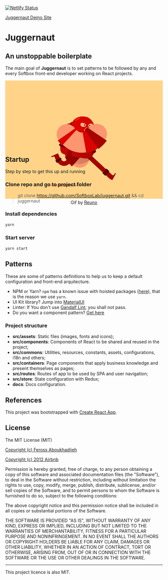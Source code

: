 [![Netlify Status](https://api.netlify.com/api/v1/badges/7cdc05a8-9023-4af3-8f04-4b8b63ec51f3/deploy-status)](https://app.netlify.com/sites/juggernaut/deploys)

[Juggernaut Demo Site](https://github.com/SoftboxLab/juggernaut-demo "Juggernaut Demo Site")

# Juggernaut

## An unstoppable boilerplate

The main goal of **Juggernaut** is to set patterns to be followed by any and every Softbox front-end developer working on React projects.

<p align="center" style="margin: 0 auto 40px; height: 200px">
	<img src="src/assets/images/juggernaut.gif" />
  <br />
  Gif by <a href="https://dribbble.com/Reuno" target="_blank">Reuno</a>
</p>

## Startup

Step by step to get this up and running

### Clone repo and go to project folder

> git clone https://github.com/SoftboxLab/juggernaut.git && cd juggernaut

### Install dependencies

```bash
yarn
```

### Start server

```bash
yarn start
```

## Patterns

These are some of patterns definitions to help us to keep a default configuration and front-end arquitecture.

- NPM or Yarn? `npm` has a known issue with hoisted packages ([here](https://npm.community/t/packages-with-peerdependencies-are-incorrectly-hoisted/4794)), that is the reason we use `yarn`.
- UI Kit library? Jump into [MaterialUI](https://material-ui.com)
- Linter: If You don't use [Gandalf Lint](https://github.com/SoftboxLab/gandalf-lint), you shall not pass.
- Do you want a component pattern? [Get here](src/containers/Home/index.jsx)

### Project structure

- **src/assets**: Static files (images, fonts and icons);
- **src/components**: Components of React to be shared and reused in the project;
- **src/commons**: Utilities, resources, constants, assets, configurations, i18n and others;
- **src/containers**: Page components that apply business knowledge and present themselves as pages;
- **src/routes**: Routes of app to be used by SPA and user navigation;
- **src/store**: State configuration with Redux;
- **docs**: Docs configuration.

## References

This project was bootstrapped with [Create React App](CREATE_REACT_APP.md).

## License

The MIT License (MIT)

[Copyright (c) Feross Aboukhadijeh](https://github.com/standard/eslint-config-standard)

[Copyright (c) 2012 Airbnb](https://github.com/airbnb/javascript)

Permission is hereby granted, free of charge, to any person obtaining a copy of
this software and associated documentation files (the "Software"), to deal in
the Software without restriction, including without limitation the rights to
use, copy, modify, merge, publish, distribute, sublicense, and/or sell copies of
the Software, and to permit persons to whom the Software is furnished to do so,
subject to the following conditions:

The above copyright notice and this permission notice shall be included in all
copies or substantial portions of the Software.

THE SOFTWARE IS PROVIDED "AS IS", WITHOUT WARRANTY OF ANY KIND, EXPRESS OR
IMPLIED, INCLUDING BUT NOT LIMITED TO THE WARRANTIES OF MERCHANTABILITY, FITNESS
FOR A PARTICULAR PURPOSE AND NONINFRINGEMENT. IN NO EVENT SHALL THE AUTHORS OR
COPYRIGHT HOLDERS BE LIABLE FOR ANY CLAIM, DAMAGES OR OTHER LIABILITY, WHETHER
IN AN ACTION OF CONTRACT, TORT OR OTHERWISE, ARISING FROM, OUT OF OR IN
CONNECTION WITH THE SOFTWARE OR THE USE OR OTHER DEALINGS IN THE SOFTWARE.

---

This project licence is also MIT.
